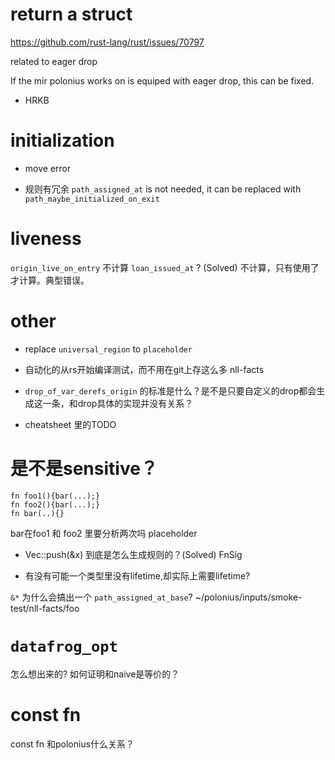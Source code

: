# return a struct
https://github.com/rust-lang/rust/issues/70797

  related to eager drop

  If the mir polonius works on is equiped with eager drop, this can be fixed.


- HRKB

# initialization
- move error

- 规则有冗余
`path_assigned_at` is not needed, it can be replaced with  `path_maybe_initialized_on_exit`

# liveness
`origin_live_on_entry` 不计算 `loan_issued_at` ? (Solved)
  不计算，只有使用了才计算。典型错误。

# other
- replace `universal_region` to `placeholder`

- 自动化的从rs开始编译测试，而不用在git上存这么多 nll-facts

- `drop_of_var_derefs_origin` 的标准是什么？是不是只要自定义的drop都会生成这一条，和drop具体的实现并没有关系？

- cheatsheet 里的TODO

# 是不是sensitive？
```
fn foo1(){bar(...);}
fn foo2(){bar(...);}
fn bar(..){}
```

bar在foo1 和 foo2 里要分析两次吗
placeholder

- Vec::push(&x)
  到底是怎么生成规则的？(Solved)
  FnSig


- 有没有可能一个类型里没有lifetime,却实际上需要lifetime?

`&*` 为什么会搞出一个 `path_assigned_at_base`?
 ~/polonius/inputs/smoke-test/nll-facts/foo

# `datafrog_opt`
怎么想出来的?
如何证明和naive是等价的？

# const fn
const fn 和polonius什么关系？


